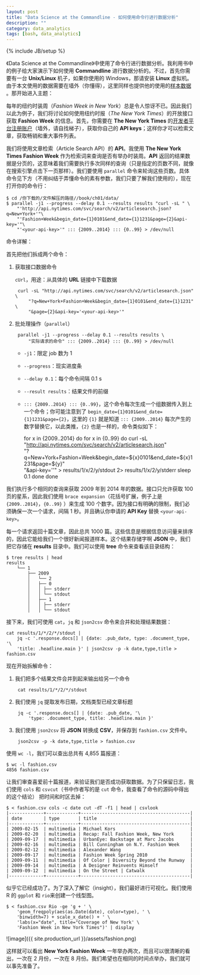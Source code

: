 ```yaml
---
layout: post
title: "Data Science at the Commandline - 如何使用命令行进行数据分析"
description: ""
category: data_analytics
tags: [bash, data_analytics]
---
```

{% include JB/setup %}

《Data Science at the Commandline》中使用了命令行进行数据分析。我利用书中的例子给大家演示下如何使用 **Commandline** 进行数据分析的。不过，首先你需要有一台 **Unix/Linux** 机子，如果你使用的 Windows，那请安装 **Linux** 虚拟机。由于本文使用的数据需要在墙外（你懂得），这里同样也提供他的使用的[样本数据](https://github.com/jeroenjanssens/data-science-at-the-command-line/archive/master.zip) 。那开始进入主题：

每年的纽约时装周（*Fashion Week in New York*）总是令人惊讶不已。因此我们以此为例子，我们将讨论如何使用纽约时报（*The New York Times*）的开放接口获取 **Fashion Week** 的信息。首先，你需要在 **The New York Times** 的[开发者平台注册账户](http://developer.nytimes.com)（墙外，请自找梯子），获取你自己的 **API keys**；这样你才可以检索文章，获取畅销和重大事件列表。

我们将使用文章检索（Article Search API）的 **API**。我使用 **The New York Times Fashion Week** 作为检索词来查询是否有举办时装周。**API** 返回的结果数据是分页的，这意味着我们需要执行多次同样的查询（只是指定的页数不同，就像在搜索引擎点击下一页那样）。我们要使用 `parallel` 命令来轮询这些页数。具体命令见下方（不用纠结于弄懂命令的素有参数，我们只要了解我们使用的），现在打开你的命令行：

	$ cd /你下载的/文件解压的路径//book/ch01/data/
	$ parallel -j1 --progress --delay 0.1 --results results "curl -sL " \
		"'http://api.nytimes.com/svc/search/v2/articlesearch.json?q=New+York+'"\
		"'Fashion+Week&begin_date={1}0101&end_date={1}1231&page={2}&api-key='"\
		"'<your-api-key>'" ::: {2009..2014} ::: {0..99} > /dev/null
		
命令详解：

首先把他们拆成两个命令：

1. 获取接口数据命令

    `cUrl`，用途：从具体的 **URL** 链接中下载数据
	
		curl -sL "http://api.nytimes.com/svc/search/v2/articlesearch.json" \
		    "?q=New+York+Fashion+Week&begin_date={1}0101&end_date={1}1231" \
		    "&page={2}&api-key='<your-api-key>'"
		
2. 批处理操作（`parallel`）

		parallel -j1 --progress --delay 0.1 --results results \
		    "实际请求的命令" ::: {2009..2014} ::: {0..99} > /dev/null
	
	+ `-j1`：限定 job 数为 1
	+ `--progress`：现实进度条
	+ `--delay 0.1`：每个命令间隔 0.1 s
	+ `--result results`：结果文件的前缀
	+ `::: {2009..2014} ::: {0..99}`，这个命令每次生成一个组数据传入到上一个命令；你可能注意到了 `begin_date={1}0101&end_date={1}1231&page={2}`，这里的 `{1}` 就是知道 `::: {2009..2014}` 每次产生的数字替换它，以此类推，`{2}` 也是一样的，命令类似如下：
		
		for x in {2009..2014} 
		do
			for x in {0..99} do
				curl -sL "http://api.nytimes.com/svc/search/v2/articlesearch.json" \
		"?q=New+York+Fashion+Week&begin_date=${x}0101&end_date=${x}1231&page=${y}" \
		"&api-key='<your-api-key>'" > results/1/x/2/y/stdout 2> results/1/x/2/y/stderr
				sleep 0.1
			done 
		done		
	
我们执行多个相同的查询来获取 2009 年到 2014 年的数据。接口只允许获取 100 页的星系，因此我们使用 `brace expansion`（花括号扩展，例子上是 `{2009..2014}`，`{0..99}` ）来生成 100 个数字。因为接口有明确的限制，我们必须确保一次一个请求，间隔 1 秒。并且确认你申请的 **API Key** 替换 `<your-api-key>`。

每一个请求返回十篇文章，因此总共 1000 篇。这些信息是根据信息访问量来排序的，因此它能给我们一个很好新闻报道样本。这个结果存储字啊 **JSON** 中，我们把它存储在 **results** 目录中。我们可以使用 **tree** 命令来查看该目录结构：

	$ tree results | head 
	results
      	└── 1
      		├── 2009
      		│   └── 2
      		│   ├── 0
      		│   │ ├── stderr
      		│   │ └── stdout
      		│   ├── 1
      		│   │ ├── stderr
      		│   │ └── stdout

接下来，我们可使用 `cat`，`jq` 和 `json2csv` 命令来合并和处理结果数据：

	cat results/1/*/2/*/stdout |
      	jq -c '.response.docs[] | {date: .pub_date, type: .document_type, '\
      	'title: .headline.main }' | json2csv -p -k date,type,title > fashion.csv

现在开始拆解命令：

1. 我们把多个结果文件合并到起来输出给另一个命令

  		cat results/1/*/2/*/stdout

2. 我们使用 `jq` 提取发布日期，文档类型已经文章标题

        jq -c '.response.docs[] | {date: .pub_date, '\
            'type: .document_type, title: .headline.main }'

3. 我们使用 `json2csv` 将 **JSON** 转换成 **CSV**，并保存到 `fashion.csv` 文件中。

		json2csv -p -k date,type,title > fashion.csv
		
使用 `wc -l`，我们可以查出总共有 4,855 篇报道：

	$ wc -l fashion.csv
	4856 fashion.csv
	
让我们审查喜爱前十篇报道，来验证我们是否成功获取数据。为了只保留日志，我们使用 `cols` 和 `csvcut`（书中作者写的是 `cut` 命令，我查看了命令的源码中得出的这个结论） 把时间和时区去掉：

	$ < fashion.csv cols -c date cut -dT -f1 | head | csvlook 
	|-------------+------------+-----------------------------------------| 
	| date        | type       | title                                   | 
	|-------------+------------+-----------------------------------------| 
	| 2009-02-15  | multimedia | Michael Kors                            | 
	| 2009-02-20  | multimedia | Recap: Fall Fashion Week, New York      | 
	| 2009-09-17  | multimedia | UrbanEye: Backstage at Marc Jacobs      | 
	| 2009-02-16  | multimedia | Bill Cunningham on N.Y. Fashion Week    | 
	| 2009-02-12  | multimedia | Alexander Wang                          | 
	| 2009-09-17  | multimedia | Fashion Week Spring 2010                | 
	| 2009-09-11  | multimedia | Of Color | Diversity Beyond the Runway  | 
	| 2009-09-14  | multimedia | A Designer Reinvents Himself            | 
	| 2009-09-12  | multimedia | On the Street | Catwalk                 | 
	|-------------+------------+-----------------------------------------|

似乎它已经成功了。为了深入了解它（insight），我们最好进行可视化。我们使用 R 的 `ggplot` 和 `rio`来创建一个线型图。

	$ < fashion.csv Rio -ge 'g + ' \
        'geom_freqpoly(aes(as.Date(date), color=type), ' \ 
	    'binwidth=7) + scale_x_date() + ' \
        'labs(x="date", title="Coverage of New York' \ 
	    'Fashion Week in New York Times")' | display

![image]({{ site.production_url }}/assets/fashion.png)	

这样就可以看出 **New York Fashion Week** 一年举办两次，而且可以很清晰的看出，一次在 2 月份，一次在 8 月份。我们希望也在相同的时间点举办，我们就可以事先准备了。

